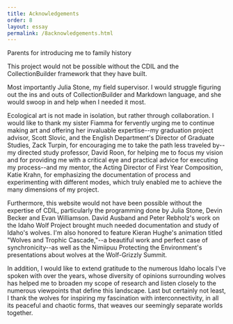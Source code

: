 ```yaml
---
title: Acknowledgements
order: 8
layout: essay
permalink: /8acknowledgements.html
---
```



Parents for introducing me to family history

This project would not be possible without the CDIL and the CollectionBuilder framework that they have built.

Most importantly Julia Stone, my field supervisor. I would struggle figuring out the ins and outs of CollectionBuilder and Markdown language, and she would swoop in and help when I needed it most. 


Ecological art is not made in isolation, but rather through collaboration. I would like to thank my sister Fiamma for fervently urging me to continue making art and offering her invaluable expertise--my graduation project advisor, Scott Slovic, and the English Department's Director of Graduate Studies, Zack Turpin, for encouraging me to take the path less traveled by--my directed study professor, David Roon, for helping me to focus my vision and for providing me with a critical eye and practical advice for executing my process--and my mentor, the Acting Director of First Year Composition, Katie Krahn, for emphasizing the documentation of process and experimenting with different modes, which truly enabled me to achieve the many dimensions of my project.

Furthermore, this website would not have been possible without the expertise of CDIL, particularly the programming done by Julia Stone, Devin Becker and Evan Williamson. David Ausband and Peter Rebholz's work on the Idaho Wolf Project brought much needed documentation and study of Idaho's wolves. I'm also honored to feature Kieran Hughe's animation titled "Wolves and Trophic Cascade,"--a beautiful work and perfect case of synchronicity--as well as the Nimiipuu Protecting the Environment's presentations about wolves at the Wolf-Grizzly Summit.

In addition, I would like to extend gratitude to the numerous Idaho locals I've spoken with over the years, whose diversity of opinions surrounding wolves has helped me to broaden my scope of research and listen closely to the numerous viewpoints that define this landscape. Last but certainly not least, I thank the wolves for inspiring my fascination with interconnectivity, in all its peaceful and chaotic forms, that weaves our seemingly separate worlds together.